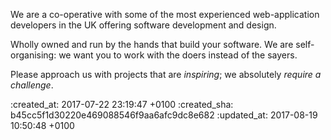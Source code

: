 <div id="about" class="section group" markdown="1">

We are a co-operative with some of the most experienced web-application developers in the UK offering software development and design.

Wholly owned and run by the hands that build your software. We are self-organising: we want you to work with the doers instead of the sayers.

Please approach us with projects that are *inspiring*; we absolutely *require a challenge*.

</div>

:created_at: 2017-07-22 23:19:47 +0100
:created_sha: b45cc5f1d30220e469088546f9aa6afc9dc8e682
:updated_at: 2017-08-19 10:50:48 +0100
